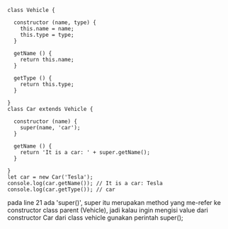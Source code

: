 ```
class Vehicle {
 
  constructor (name, type) {
    this.name = name;
    this.type = type;
  }
 
  getName () {
    return this.name;
  }
 
  getType () {
    return this.type;
  }
 
}
class Car extends Vehicle {
 
  constructor (name) {
    super(name, 'car');
  }
 
  getName () {
    return 'It is a car: ' + super.getName();
  }
 
}
let car = new Car('Tesla');
console.log(car.getName()); // It is a car: Tesla
console.log(car.getType()); // car
```

pada line 21 ada 'super()', super itu merupakan method yang me-refer ke constructor class parent (Vehicle), jadi kalau ingin mengisi value dari constructor Car dari class vehicle gunakan perintah super(); 
